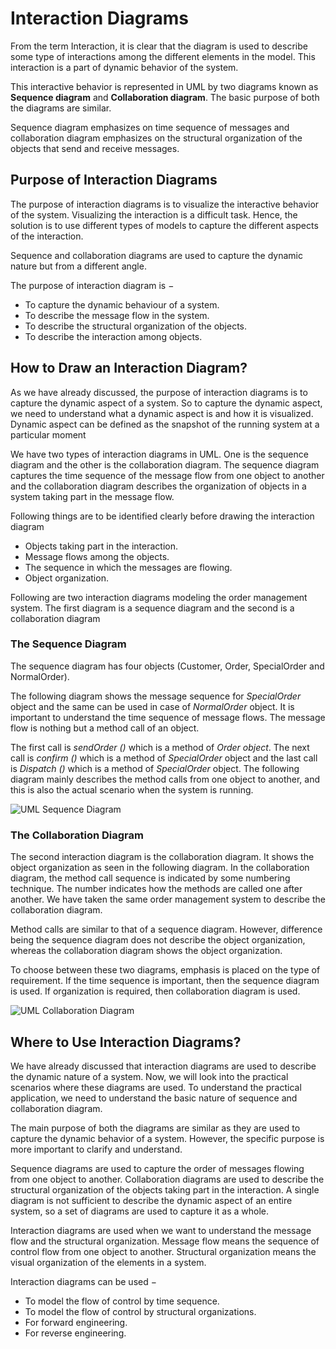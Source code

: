 # Interaction Diagrams

From the term Interaction, it is clear that the diagram is used to describe some type of interactions among the different elements in the model. This interaction is a part of dynamic behavior of the system.

This interactive behavior is represented in UML by two diagrams known as **Sequence diagram** and **Collaboration diagram**. The basic purpose of both the diagrams are similar.

Sequence diagram emphasizes on time sequence of messages and collaboration diagram emphasizes on the structural organization of the objects that send and receive messages.

## Purpose of Interaction Diagrams

The purpose of interaction diagrams is to visualize the interactive behavior of the system. Visualizing the interaction is a difficult task. Hence, the solution is to use different types of models to capture the different aspects of the interaction.

Sequence and collaboration diagrams are used to capture the dynamic nature but from a different angle.

The purpose of interaction diagram is −

- To capture the dynamic behaviour of a system.
- To describe the message flow in the system.
- To describe the structural organization of the objects.
- To describe the interaction among objects.

## How to Draw an Interaction Diagram?

As we have already discussed, the purpose of interaction diagrams is to capture the dynamic aspect of a system. So to capture the dynamic aspect, we need to understand what a dynamic aspect is and how it is visualized. Dynamic aspect can be defined as the snapshot of the running system at a particular moment

We have two types of interaction diagrams in UML. One is the sequence diagram and the other is the collaboration diagram. The sequence diagram captures the time sequence of the message flow from one object to another and the collaboration diagram describes the organization of objects in a system taking part in the message flow.

Following things are to be identified clearly before drawing the interaction diagram

- Objects taking part in the interaction.
- Message flows among the objects.
- The sequence in which the messages are flowing.
- Object organization.

Following are two interaction diagrams modeling the order management system. The first diagram is a sequence diagram and the second is a collaboration diagram

### The Sequence Diagram

The sequence diagram has four objects (Customer, Order, SpecialOrder and NormalOrder).

The following diagram shows the message sequence for *SpecialOrder* object and the same can be used in case of *NormalOrder* object. It is important to understand the time sequence of message flows. The message flow is nothing but a method call of an object.

The first call is *sendOrder ()* which is a method of *Order object*. The next call is *confirm ()* which is a method of *SpecialOrder* object and the last call is *Dispatch ()* which is a method of *SpecialOrder* object. The following diagram mainly describes the method calls from one object to another, and this is also the actual scenario when the system is running.

![UML Sequence Diagram](https://www.tutorialspoint.com/uml/images/uml_sequence_diagram.jpg)

### The Collaboration Diagram

The second interaction diagram is the collaboration diagram. It shows the object organization as seen in the following diagram. In the collaboration diagram, the method call sequence is indicated by some numbering technique. The number indicates how the methods are called one after another. We have taken the same order management system to describe the collaboration diagram.

Method calls are similar to that of a sequence diagram. However, difference being the sequence diagram does not describe the object organization, whereas the collaboration diagram shows the object organization.

To choose between these two diagrams, emphasis is placed on the type of requirement. If the time sequence is important, then the sequence diagram is used. If organization is required, then collaboration diagram is used.

![UML Collaboration Diagram](https://www.tutorialspoint.com/uml/images/uml_collaboration_diagram.jpg)

## Where to Use Interaction Diagrams?

We have already discussed that interaction diagrams are used to describe the dynamic nature of a system. Now, we will look into the practical scenarios where these diagrams are used. To understand the practical application, we need to understand the basic nature of sequence and collaboration diagram.

The main purpose of both the diagrams are similar as they are used to capture the dynamic behavior of a system. However, the specific purpose is more important to clarify and understand.

Sequence diagrams are used to capture the order of messages flowing from one object to another. Collaboration diagrams are used to describe the structural organization of the objects taking part in the interaction. A single diagram is not sufficient to describe the dynamic aspect of an entire system, so a set of diagrams are used to capture it as a whole.

Interaction diagrams are used when we want to understand the message flow and the structural organization. Message flow means the sequence of control flow from one object to another. Structural organization means the visual organization of the elements in a system.

Interaction diagrams can be used −

- To model the flow of control by time sequence.
- To model the flow of control by structural organizations.
- For forward engineering.
- For reverse engineering.